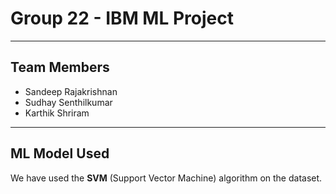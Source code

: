 # Group 22 - IBM ML Project

---

## Team Members

-   Sandeep Rajakrishnan
-   Sudhay Senthilkumar
-   Karthik Shriram

---

## ML Model Used

We have used the **SVM** (Support Vector Machine) algorithm on the dataset.
